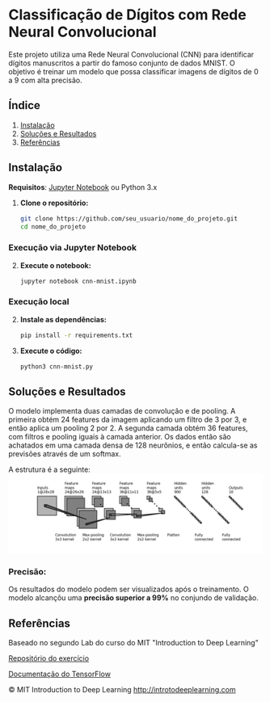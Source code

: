# Classificação de Dígitos com Rede Neural Convolucional

Este projeto utiliza uma Rede Neural Convolucional (CNN) para identificar dígitos manuscritos a partir do famoso conjunto de dados MNIST. O objetivo é treinar um modelo que possa classificar imagens de dígitos de 0 a 9 com alta precisão.

## Índice

1. [Instalação](#tecnologias-utilizadas)
2. [Soluções e Resultados](#soluções-e-resultados)
3. [Referências](#referências)

## Instalação

**Requisitos**: [Jupyter Notebook](https://jupyter.org/install) ou Python 3.x

1. **Clone o repositório:**
    ```bash
    git clone https://github.com/seu_usuario/nome_do_projeto.git
    cd nome_do_projeto
    ```
### Execução via Jupyter Notebook
2. **Execute o notebook:**
    ```bash
    jupyter notebook cnn-mnist.ipynb
    ```
### Execução local
2. **Instale as dependências:**
    ```bash
    pip install -r requirements.txt
    ```
3. **Execute o código:**
    ```bash
    python3 cnn-mnist.py
    ```
## Soluções e Resultados

O modelo implementa duas camadas de convolução e de pooling. A primeira obtém 24 features da imagem aplicando um filtro de 3 por 3, e então aplica um pooling 2 por 2. A segunda camada obtém 36 features, com filtros e pooling iguais à camada anterior. Os dados então são achatados em uma camada densa de 128 neurônios, e então calcula-se as previsões através de um softmax.

A estrutura é a seguinte:
![](./structure.png)

### Precisão:
Os resultados do modelo podem ser visualizados após o treinamento. O modelo alcançõu uma **precisão superior a 99%** no conjundo de validação.

## Referências

Baseado no segundo Lab do curso do MIT "Introduction to Deep Learning"

[Repositório do exercício](https://github.com/aamini/introtodeeplearning/tree/master/lab2)

[Documentação do TensorFlow](https://www.tensorflow.org/api_docs/python/tf/keras)

© MIT Introduction to Deep Learning
http://introtodeeplearning.com
